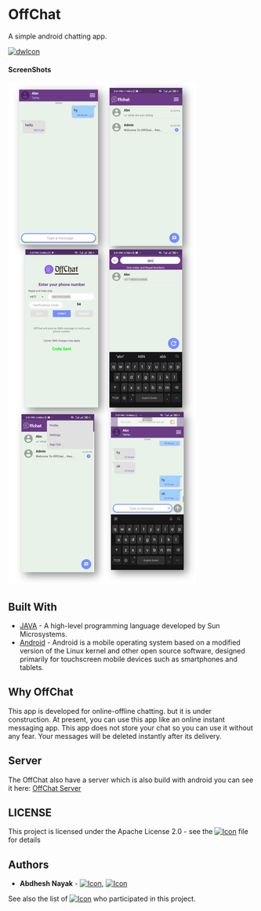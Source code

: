 # OffChat

A simple android chatting app.

[![dwIcon](https://img.shields.io/badge/Download%20Now-brightgreen)](https://github.com/abdheshnayak/OffChat/releases)

#### ScreenShots

![Image of the Main Screen](screenshots/1.png)


## Built With

* [JAVA](https://docs.oracle.com/javase/8/docs/api/) - A high-level programming language developed by Sun Microsystems.
* [Android](https://developer.android.com/docs) - Android is a mobile operating system based on a modified version of the Linux kernel and other open source software, designed primarily for touchscreen mobile devices such as smartphones and tablets.

## Why OffChat

This app is developed for online-offline chatting. but it is under construction. At present, you can use this app like an online instant messaging app.
This app does not store your chat so you can use it without any fear.
Your messages will be deleted instantly after its delivery.

## Server

The OffChat also have a server which is also build with android you can see it here:
[OffChat Server](https://github.com/abdheshnayak/OffChat/tree/master/ServerOffChat)
## LICENSE

This project is licensed under the Apache License 2.0 - see the [![Icon](https://img.shields.io/badge/LICENSE-brightgreen)](LICENSE) file for details

## Authors

* **Abdhesh Nayak** - [![Icon](https://img.shields.io/badge/Github-brightgreen)](https://github.com/abdheshnayak), [![Icon](https://img.shields.io/badge/LinkedIn-brightgreen)](https://www.linkedin.com/in/abdhesh-nayak/)

See also the list of [![Icon](https://img.shields.io/badge/Contributors-brightgreen)](https://github.com/abdheshnayak/OffChat/contributors) who participated in this project.
